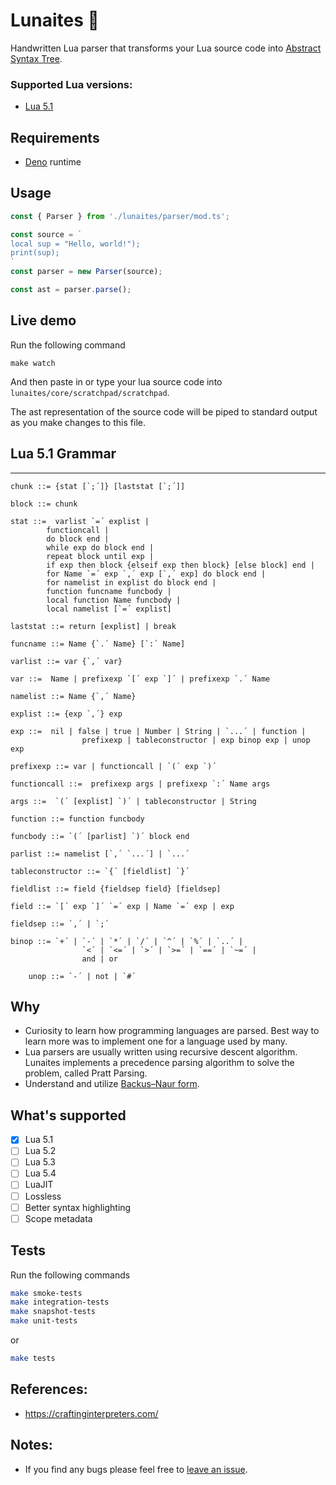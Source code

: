 # Lunaites 🌙

Handwritten Lua parser that transforms your Lua source code into
[Abstract Syntax Tree](https://en.wikipedia.org/wiki/Abstract_syntax_tree).

### Supported Lua versions:

- [Lua 5.1](https://www.lua.org/manual/5.1/manual.html)

## Requirements

- [Deno](https://deno.land/#installation) runtime

## Usage

```ts
const { Parser } from './lunaites/parser/mod.ts';

const source = `
local sup = "Hello, world!");
print(sup);
`
const parser = new Parser(source);

const ast = parser.parse();
```

## Live demo

Run the following command

```
make watch
```

And then paste in or type your lua source code into
`lunaites/core/scratchpad/scratchpad`.

The ast representation of the source code will be piped to standard output as
you make changes to this file.

## Lua 5.1 Grammar

---

```
chunk ::= {stat [`;´]} [laststat [`;´]]

block ::= chunk

stat ::=  varlist `=´ explist | 
        functioncall | 
        do block end | 
        while exp do block end | 
        repeat block until exp | 
        if exp then block {elseif exp then block} [else block] end | 
        for Name `=´ exp `,´ exp [`,´ exp] do block end | 
        for namelist in explist do block end | 
        function funcname funcbody | 
        local function Name funcbody | 
        local namelist [`=´ explist] 

laststat ::= return [explist] | break

funcname ::= Name {`.´ Name} [`:´ Name]

varlist ::= var {`,´ var}

var ::=  Name | prefixexp `[´ exp `]´ | prefixexp `.´ Name 

namelist ::= Name {`,´ Name}

explist ::= {exp `,´} exp

exp ::=  nil | false | true | Number | String | `...´ | function | 
                prefixexp | tableconstructor | exp binop exp | unop exp 

prefixexp ::= var | functioncall | `(´ exp `)´

functioncall ::=  prefixexp args | prefixexp `:´ Name args 

args ::=  `(´ [explist] `)´ | tableconstructor | String 

function ::= function funcbody

funcbody ::= `(´ [parlist] `)´ block end

parlist ::= namelist [`,´ `...´] | `...´

tableconstructor ::= `{´ [fieldlist] `}´

fieldlist ::= field {fieldsep field} [fieldsep]

field ::= `[´ exp `]´ `=´ exp | Name `=´ exp | exp

fieldsep ::= `,´ | `;´

binop ::= `+´ | `-´ | `*´ | `/´ | `^´ | `%´ | `..´ | 
                `<´ | `<=´ | `>´ | `>=´ | `==´ | `~=´ | 
                and | or

	unop ::= `-´ | not | `#´
```

## Why

- Curiosity to learn how programming languages are parsed. Best way to learn
  more was to implement one for a language used by many.
- Lua parsers are usually written using recursive descent algorithm. Lunaites
  implements a precedence parsing algorithm to solve the problem, called Pratt
  Parsing.
- Understand and utilize
  [Backus–Naur form](https://en.wikipedia.org/wiki/Backus%E2%80%93Naur_form).

## What's supported

- [x] Lua 5.1
- [ ] Lua 5.2
- [ ] Lua 5.3
- [ ] Lua 5.4
- [ ] LuaJIT
- [ ] Lossless
- [ ] Better syntax highlighting
- [ ] Scope metadata

## Tests

Run the following commands

```sh
make smoke-tests
make integration-tests
make snapshot-tests
make unit-tests
```

or

```sh
make tests
```

## References:

- https://craftinginterpreters.com/

## Notes:

- If you find any bugs please feel free to
  [leave an issue](https://github.com/tanvirtin/lunaites/issues).
